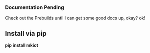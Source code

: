 ### Documentation Pending

Check out the Prebuilds until I can get some good docs up, okay? ok!

## Install via pip
<b>pip install mkiot<b>